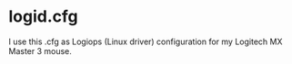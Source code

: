 # logid.cfg

I use this .cfg as Logiops (Linux driver) configuration for my Logitech MX Master 3 mouse.
